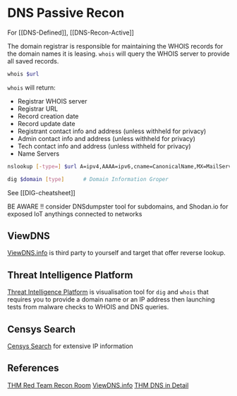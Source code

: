 # DNS Passive Recon

For [[DNS-Defined]], [[DNS-Recon-Active]]

The domain registrar is responsible for maintaining the WHOIS records for the domain names it is leasing. `whois` will query the WHOIS server to provide all saved records.
```bash
whois $url
```
`whois` will return:
-   Registrar WHOIS server
-   Registrar URL
-   Record creation date
-   Record update date
-   Registrant contact info and address (unless withheld for privacy)
-   Admin contact info and address (unless withheld for privacy)
-   Tech contact info and address (unless withheld for privacy)
-   Name Servers

```bash
nslookup [-type=] $url A=ipv4,AAAA=ipv6,cname=CanonicalName,MX=MailServers,SOA=stateofAuthority,txt=txtrecords 

dig $domain [type]		# Domain Information Groper
```
See [[DIG-cheatsheet]]

BE AWARE !! consider DNSdumpster tool for subdomains, and Shodan.io for exposed IoT anythings connected to networks

## ViewDNS

[ViewDNS.info](https://viewdns.info/) is third party to yourself and target that offer reverse lookup.


## Threat Intelligence Platform
[Threat Intelligence Platform](https://threatintelligenceplatform.com/) is visualisation tool for `dig` and `whois` that requires you to provide a domain name or an IP address then launching tests from malware checks to WHOIS and DNS queries.

## Censys Search
[Censys Search](https://search.censys.io) for extensive IP information


## References

[THM Red Team Recon Room](https://tryhackme.com/room/redteamrecon)
[ViewDNS.info](https://viewdns.info/)
[THM DNS in Detail](https://tryhackme.com/room/dnsindetail)